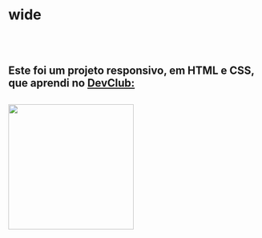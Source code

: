 <h1>wide</h1>
<br>
<br>
<h2>Este foi um projeto responsivo, em HTML e CSS, que aprendi no <a href="https://rodolfomori.com.br/devclub">DevClub:</a><h2>
  
<img src="" width="250px"/>
